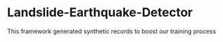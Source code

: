 # Landslide-Earthquake-Detector
This framework generated synthetic records to boost our training process
